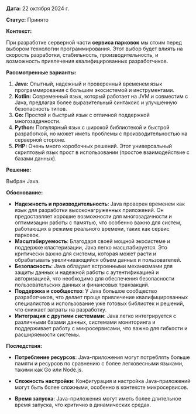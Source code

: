 
**Дата:** 22 октября 2024 г.

**Статус:** Принято

**Контекст:** 

При разработке серверной части **сервиса парковок** мы стоим перед выбором технологии программирования. Этот выбор будет влиять на скорость разработки, стабильность, производительность, и возможность привлечения квалифицированных разработчиков.

**Рассмотренные варианты:**

1. **Java:** Опытный, надежный и проверенный временем язык программирования с большим экосистемой и инструментами.
2. **Kotlin:** Современный язык, который работает на JVM и совместим с Java, предлагая более выразительный синтаксис и улучшенную безопасность типов.
3. **Go:** Простой и быстрый язык с отличной поддержкой многозадачности.
4. **Python:** Популярный язык с широкой библиотекой и быстрой разработкой, но может иметь проблемы с производительностью на серверной стороне.
5. **PHP:** Очень много коробочных решений. Этот универсальный скриптовый язык прост в использовании (простое взаимодействие с базами данных).

**Решение:**

Выбран  Java.

**Обоснование:**

- **Надежность и производительность**: Java проверен временем как язык для разработки высоконагруженных приложений. Он предоставляет хорошие возможности для многозадачности и оптимизации работы с памятью, что особенно важно для систем, работающих в режиме реального времени, таких как сервис парковок.
- **Масштабируемость**: Благодаря своей мощной экосистеме и поддержке кластеризации, Java легко масштабируется. Это критически важно для системы, которая может расти и обрабатывать увеличивающийся объем данных и пользователей.
- **Безопасность**: Java обладает встроенными механизмами для защиты данных и надежной работы с аутентификацией и авторизацией, что необходимо для обеспечения безопасности пользовательских данных и финансовых транзакций.
- **Поддержка и сообщество**: У Java большое сообщество разработчиков, что делает проще привлечение квалифицированных специалистов и использование уже готовых библиотек и решений, что снижает затраты на разработку.
- **Интеграция с другими системами**: Java легко интегрируется с различными базами данных, системами мониторинга и поддерживает работу с микросервисами, что важно для гибкости и расширяемости системы.



**Последствия:**

- **Потребление ресурсов**: Java-приложения могут потреблять больше памяти и ресурсов по сравнению с более легковесными языками, такими как Go или Node.js.

- **Сложность настройки**: Конфигурация и настройка Java-приложений могут быть более сложными, особенно в контексте микросервисов.

- **Время запуска**: Java-приложения могут иметь более длительное время запуска, что критично в динамических средах.



